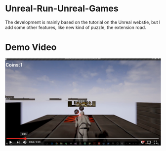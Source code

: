 # Unreal-Run-Unreal-Games
The development is mainly based on the tutorial on the Unreal webstie, but I add some other features, like new kind of puzzle, the extension road.
# Demo Video
[![](screenshots/ss01.PNG)](https://youtu.be/h9z9xHFrCxE)
